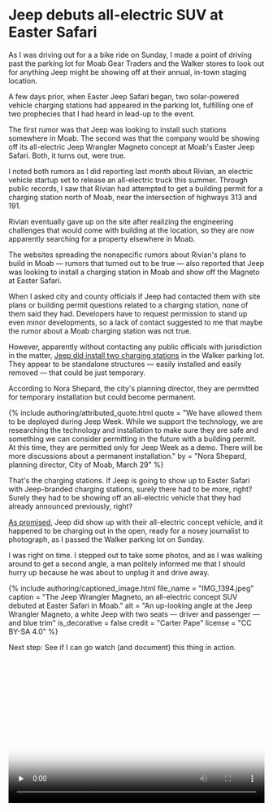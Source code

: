 # Jeep debuts all-electric SUV at Easter Safari

As I was driving out for a a bike ride on Sunday, I made a point of driving past the parking lot for Moab Gear Traders and the Walker stores to look out for anything Jeep might be showing off at their annual, in-town staging location.

A few days prior, when Easter Jeep Safari began, two solar-powered vehicle charging stations had appeared in the parking lot, fulfilling one of two prophecies that I had heard in lead-up to the event.

The first rumor was that Jeep was looking to install such stations somewhere in Moab. The second was that the company would be showing off its all-electric Jeep Wrangler Magneto concept at Moab's Easter Jeep Safari. Both, it turns out, were true.

I noted both rumors as I did reporting last month about Rivian, an electric vehicle startup set to release an all-electric truck this summer. Through public records, I saw that Rivian had attempted to get a building permit for a charging station north of Moab, near the intersection of highways 313 and 191.

Rivian eventually gave up on the site after realizing the engineering challenges that would come with building at the location, so they are now apparently searching for a property elsewhere in Moab.

The websites spreading the nonspecific rumors about Rivian's plans to build in Moab — rumors that turned out to be true — also reported that Jeep was looking to install a charging station in Moab and show off the Magneto at Easter Safari.

When I asked city and county officials if Jeep had contacted them with site plans or building permit questions related to a charging station, none of them said they had. Developers have to request permission to stand up even minor developments, so a lack of contact suggested to me that maybe the rumor about a Moab charging station was not true.

However, apparently without contacting any public officials with jurisdiction in the matter, [Jeep did install two charging stations](https://media.stellantisnorthamerica.com/newsrelease.do?id=22622&mid=1) in the Walker parking lot. They appear to be standalone structures — easily installed and easily removed — that could be just temporary.

According to Nora Shepard, the city's planning director, they are permitted for temporary installation but could become permanent.

{% include authoring/attributed_quote.html
    quote = "We have allowed them to be deployed during Jeep Week. While we support the technology, we are researching the technology and installation to make sure they are safe and something we can consider permitting in the future with a building permit. At this time, they are permitted only for Jeep Week as a demo. There will be more discussions about a permanent installation."
    by = "Nora Shepard, planning director, City of Moab, March 29"
%}

That's the charging stations. If Jeep is going to show up to Easter Safari with Jeep-branded charging stations, surely there had to be more, right? Surely they had to be showing off an all-electric vehicle that they had already announced previously, right?

[As promised](https://media.stellantisnorthamerica.com/newsrelease.do?id=22607&mid=1), Jeep did show up with their all-electric concept vehicle, and it happened to be charging out in the open, ready for a nosey journalist to photograph, as I passed the Walker parking lot on Sunday.

I was right on time. I stepped out to take some photos, and as I was walking around to get a second angle, a man politely informed me that I should hurry up because he was about to unplug it and drive away.

{% include authoring/captioned_image.html
    file_name = "IMG_1394.jpeg"
    caption = "The Jeep Wrangler Magneto, an all-electric concept SUV debuted at Easter Safari in Moab."
    alt = "An up-looking angle at the Jeep Wrangler Magneto, a white Jeep with two seats — driver and passenger — and blue trim"
    is_decorative = false
    credit = "Carter Pape"
    license = "CC BY-SA 4.0"
%}

Next step: See if I can go watch (and document) this thing in action.



<div class="sharevid" style="position: relative; width: 100%; height: 0; padding-bottom: 56.25%;"><video preload="none" poster="https://s3.amazonaws.com/chryslermedia.iconicweb.com/mediasite/video/137633/Magneto.jpg" controls style="position: absolute;top: 0;left: 0;width: 100%;height: 100%;"><source type="video/mp4" src="https://s3.amazonaws.com/chryslermedia.iconicweb.com/mediasite/video/137632/hq_15477.mp4"></video></div>
